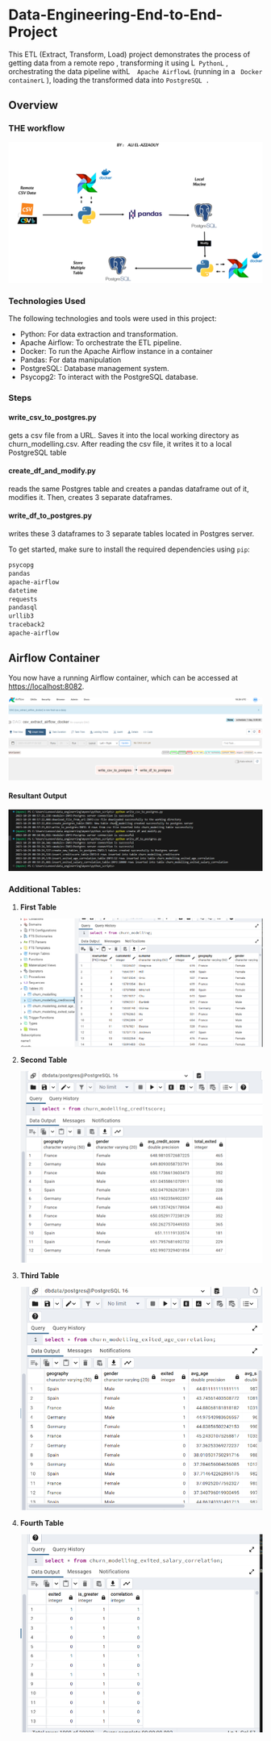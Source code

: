 # Data-Engineering-End-to-End-Project
This ETL (Extract, Transform, Load) project demonstrates the process of getting data from a remote repo , transforming it using L``` PythonL``` , orchestrating the data pipeline withL```  Apache AirflowL```  (running in a ``` Docker containerL``` ), loading the transformed data into  ```PostgreSQL .``` 
## Overview
### THE workflow
![screenshot](https://github.com/2000aliali/Data-Engineering-End-to-End-Project-/blob/main/Img1.png)

### Technologies Used
The following technologies and tools were used in this project:

-  Python: For data extraction and transformation.
-   Apache Airflow:  To orchestrate the ETL pipeline.
-   Docker: To run the Apache Airflow instance in a container
-  Pandas: For data manipulation
-  PostgreSQL: Database management system.
-   Psycopg2: To interact with the PostgreSQL database.

### Steps
#### write_csv_to_postgres.py
gets a csv file from a URL. Saves it into the local working directory as churn_modelling.csv. After reading the csv file, it writes it to a local PostgreSQL table

#### create_df_and_modify.py 
reads the same Postgres table and creates a pandas dataframe out of it, modifies it. Then, creates 3 separate dataframes.

#### write_df_to_postgres.py 
writes these 3 dataframes to 3 separate tables located in Postgres server.

To get started, make sure to install the required dependencies using `pip`:

```bash
psycopg
pandas
apache-airflow
datetime
requests
pandasql
urllib3
traceback2
apache-airflow
```


## Airflow Container

You now have a running Airflow container, which can be accessed at [https://localhost:8082](https://localhost:8082).

![Screenshot](https://github.com/2000aliali/Data-Engineering-End-to-End-Project-/blob/main/air.png)

#### Resultant Output

![Screenshot](https://github.com/2000aliali/Data-Engineering-End-to-End-Project-/blob/main/img_exe.png)

### Additional Tables:

1. **First Table**
   
   ![Screenshot](https://github.com/2000aliali/Data-Engineering-End-to-End-Project-/blob/main/post1.png)

2. **Second Table**

   ![Screenshot](https://github.com/2000aliali/Data-Engineering-End-to-End-Project-/blob/main/post2.png)

3. **Third Table**

   ![Screenshot](https://github.com/2000aliali/Data-Engineering-End-to-End-Project-/blob/main/post3.png)

4. **Fourth Table**

   ![Screenshot](https://github.com/2000aliali/Data-Engineering-End-to-End-Project-/blob/main/pos%204.png)














